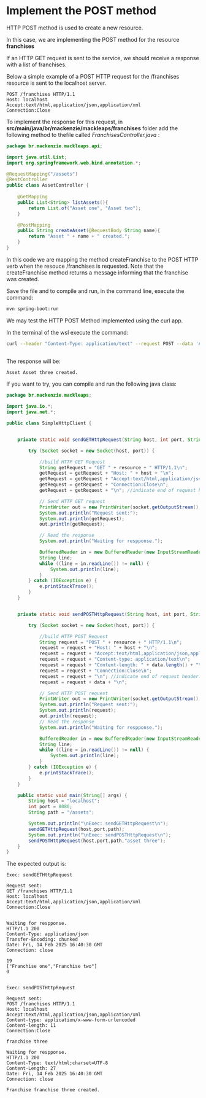 # Implement the POST method

HTTP POST method is used to create a new resource.

In this case, we are implementing the POST method for the resource **franchises**

If an HTTP GET request is sent to the service, we should receive a response with a list of franchises.

Below a simple example of a POST HTTP request for the /franchises resource is sent to the localhost server.

```
POST /franchises HTTP/1.1
Host: localhost
Accept:text/html,application/json,application/xml
Connection:Close

```

To implement the response for this request, in **src/main/java/br/mackenzie/mackleaps/franchises** folder add the following method to thefile called _FranchisesController.java_ :

```java
package br.mackenzie.mackleaps.api;

import java.util.List;
import org.springframework.web.bind.annotation.*;

@RequestMapping("/assets")
@RestController
public class AssetController {
    
    @GetMapping
    public List<String> listAssets(){
        return List.of("Asset one", "Asset two");
    }

    @PostMapping
    public String createAsset(@RequestBody String name){
        return "Asset " + name + " created.";
    }
}
```

In this code we are mapping the method createFranchise to the POST HTTP verb when the resouce /franchises is requested.
Note that the createFranchise method returns a message informing that the franchise was created.

Save the file and to compile and run, in the command line, execute the command:

```bash
mvn spring-boot:run
```

We may test the HTTP POST Method implemented using the curl app.

In the terminal of the wsl execute the command:

```bash
curl --header "Content-Type: application/text" --request POST --data 'Asset three' http://localhost:8080/assets
 
```

The response will be:

```bash
Asset Asset three created.
```

If you want to try, you can compile and run the following java class:

```java
package br.mackenzie.mackleaps;

import java.io.*;
import java.net.*;

public class SimpleHttpClient {


    private static void sendGETHttpRequest(String host, int port, String resource){

        try (Socket socket = new Socket(host, port)) {

            //build HTTP GET Request
            String getRequest = "GET " + resource + " HTTP/1.1\n";
            getRequest = getRequest + "Host: " + host + "\n";
            getRequest = getRequest + "Accept:text/html,application/json,application/xml\n";
            getRequest = getRequest + "Connection:Close\n";
            getRequest = getRequest + "\n"; //indicate end of request header.

            // Send HTTP GET request
            PrintWriter out = new PrintWriter(socket.getOutputStream(), true);
            System.out.println("Request sent:");
            System.out.println(getRequest);
            out.println(getRequest);

            // Read the response
            System.out.println("Waiting for respponse.");

            BufferedReader in = new BufferedReader(new InputStreamReader(socket.getInputStream()));
            String line;
            while ((line = in.readLine()) != null) {
                System.out.println(line);
            }
        } catch (IOException e) {
            e.printStackTrace();
        }
    }


    private static void sendPOSTHttpRequest(String host, int port, String resource, String data){

        try (Socket socket = new Socket(host, port)) {

            //build HTTP POST Request
            String request = "POST " + resource + " HTTP/1.1\n";
            request = request + "Host: " + host + "\n";
            request = request + "Accept:text/html,application/json,application/xml\n";
            request = request + "Content-type: application/text\n";
            request = request + "Content-length: " + data.length() + "\n";
            request = request + "Connection:Close\n";
            request = request + "\n"; //indicate end of request header.
            request = request + data + "\n";

            // Send HTTP POST request
            PrintWriter out = new PrintWriter(socket.getOutputStream(), true);
            System.out.println("Request sent:");
            System.out.println(request);
            out.println(request);
			// Read the response
            System.out.println("Waiting for respponse.");

            BufferedReader in = new BufferedReader(new InputStreamReader(socket.getInputStream()));
            String line;
            while ((line = in.readLine()) != null) {
                System.out.println(line);
            }
        } catch (IOException e) {
            e.printStackTrace();
        }
    }

    public static void main(String[] args) {
        String host = "localhost";
        int port = 8080;
        String path = "/assets";

        System.out.println("\nExec: sendGETHttpRequest\n");
        sendGETHttpRequest(host,port,path);
        System.out.println("\nExec: sendPOSTHttpRequest\n");
        sendPOSTHttpRequest(host,port,path,"asset three");
    }
}          
```


The expected output is:

```
Exec: sendGETHttpRequest

Request sent:
GET /franchises HTTP/1.1
Host: localhost
Accept:text/html,application/json,application/xml
Connection:Close


Waiting for respponse.
HTTP/1.1 200
Content-Type: application/json
Transfer-Encoding: chunked
Date: Fri, 14 Feb 2025 16:40:30 GMT
Connection: close

19
["Franchise one","Franchise two"]
0


Exec: sendPOSTHttpRequest

Request sent:
POST /franchises HTTP/1.1
Host: localhost
Accept:text/html,application/json,application/xml
Content-type: application/x-www-form-urlencoded
Content-length: 11
Connection:Close

franchise three

Waiting for respponse.
HTTP/1.1 200
Content-Type: text/html;charset=UTF-8
Content-Length: 27
Date: Fri, 14 Feb 2025 16:40:30 GMT
Connection: close

Franchise franchise three created.
```